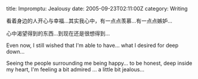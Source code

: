 title: Impromptu: Jealousy
date: 2005-09-23T02:11:00Z
category: Writing

看着身边的人开心与幸福…其实我心中，有一点点羡慕…有一点点嫉妒…

心中渴望得到的东西…到现在还是很想得到…

Even now, I still wished that I'm able to have… what I desired for deep down…

Seeing the people surrounding me being happy… to be honest, deep inside my heart, I'm feeling a bit admired … a little bit jealous…
